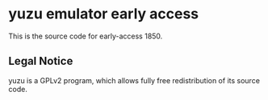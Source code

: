 yuzu emulator early access
=============

This is the source code for early-access 1850.

## Legal Notice

yuzu is a GPLv2 program, which allows fully free redistribution of its source code.